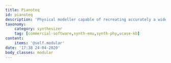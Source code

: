 ```yaml
---
title: Pianoteq
id: pianoteq
description: 'Physical modeller capable of recreating accurately a wide range of acoustic & electro-acoustic pianos, vibraphones, clavichords, harpsichords, ...'
taxonomy:
    category: synthesizer
    tag: [commercial-software,synth-emu,synth-phy,ucase-kb]
content:
    items: '@self.modular'
date: '17:38 24-04-2020'
body_classes: modular
---
```


